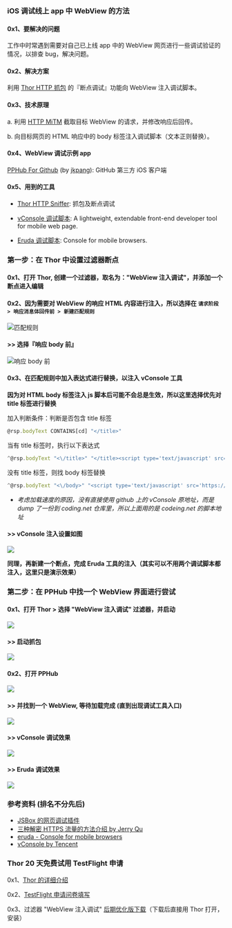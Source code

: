 ### iOS 调试线上 app 中 WebView 的方法

#### 0x1、要解决的问题

工作中时常遇到需要对自己已上线 app 中的 WebView 网页进行一些调试验证的情况，以排查 bug，解决问题。

#### 0x2、解决方案

利用 [Thor HTTP 抓包](https://itunes.apple.com/app/id1210562295) 的『断点调试』功能向 WebView 注入调试脚本。

#### 0x3、技术原理

a. 利用 [HTTP MiTM](https://imququ.com/post/how-to-decrypt-https.html) 截取目标 WebView 的请求，并修改响应后回传。

b. 向目标网页的 HTML 响应中的 body 标签注入调试脚本（文本正则替换）。

#### 0x4、WebView 调试示例 app

[PPHub For Github](https://itunes.apple.com/app/id1314212521) (by [jkpang](https://github.com/jkpang)): GitHub 第三方 iOS 客户端

#### 0x5、用到的工具

- [Thor HTTP Sniffer](https://itunes.apple.com/app/id1210562295): 抓包及断点调试

- [vConsole 调试脚本](https://github.com/Tencent/vConsole): A lightweight, extendable front-end developer tool for mobile web page.

- [Eruda 调试脚本](https://github.com/liriliri/eruda): Console for mobile browsers.


### 第一步：在 Thor 中设置过滤器断点

#### 0x1、打开 Thor, 创建一个过滤器，取名为："WebView 注入调试"，并添加一个断点进入编辑


#### 0x2、因为需要对 WebView 的响应 HTML 内容进行注入，所以选择在 `请求阶段 > 响应消息体回传前 > 新建匹配规则`

![匹配规则](bp_res/4.jpg) 


#### >> 选择『响应 body 前』

![响应 body 前](bp_res/8.jpg)


#### 0x3、在匹配规则中加入表达式进行替换，以注入 vConsole 工具

**因为对 HTML body 标签注入 js 脚本后可能不会总是生效，所以这里选择优先对 title 标签进行替换**

加入判断条件：判断是否包含 title 标签
``` javascript
@rsp.bodyText CONTAINS[cd] "</title>"
```

当有 title 标签时，执行以下表达式

``` javascript
^@rsp.bodyText "<\/title>" "</title><script type='text/javascript' src='https://coding.net/u/Tumblr/p/thor-lib/git/raw/master/vconsole/3.2.0/vconsole.min.js'></script><script>new VConsole();</script>"
```

没有 title 标签，则找 body 标签替换

``` javascript
^@rsp.bodyText "<\/body>" "<script type='text/javascript' src='https://coding.net/u/Tumblr/p/thor-lib/git/raw/master/vconsole/3.2.0/vconsole.min.js'></script><script>new VConsole();</script></body>"
```

- *考虑加载速度的原因，没有直接使用 github 上的 vConsole 原地址，而是 dump 了一份到 coding.net 仓库里，所以上面用的是 codeing.net 的脚本地址*


#### >> vConsole 注入设置如图

![](bp_res/7.jpg)


**同理，再新建一个断点，完成 Eruda 工具的注入（其实可以不用两个调试脚本都注入，这里只是演示效果）**


### 第二步：在 PPHub 中找一个 WebView 界面进行尝试

#### 0x1、打开 Thor > 选择 "WebView 注入调试" 过滤器，并启动

![](bp_res/9.jpg)  

#### >> 启动抓包

![](bp_res/3.jpg) 

#### 0x2、打开 PPHub

![](bp_res/2.jpg) 

#### >> 并找到一个 WebView, 等待加载完成 (直到出现调试工具入口)

![](bp_res/1.jpg) 


#### >> vConsole 调试效果

![](bp_res/6.jpg)   

#### >> Eruda 调试效果

![](bp_res/5.jpg) 



### 参考资料 (排名不分先后)

- [JSBox 的网页调试插件](https://itunes.apple.com/app/id1312014438)
- [三种解密 HTTPS 流量的方法介绍 by Jerry Qu](https://imququ.com/post/how-to-decrypt-https.html)
- [eruda - Console for mobile browsers](https://eruda.liriliri.io/)
- [vConsole by Tencent](https://github.com/Tencent/vConsole)


### Thor 20 天免费试用 TestFlight 申请

0x1、[Thor 的详细介绍](https://github.com/PixelCyber/Thor/blob/master/README-zh-Hans.md)

0x2、[TestFlight 申请问卷填写](https://wj.qq.com/s/1607760/e57d)

0x3、过滤器 "WebView 注入调试" [后期优化版下载](https://github.com/PixelCyber/Thor/raw/master/tips-zh-Hans/bp_res/WebView_debug.f4thor)（下载后直接用 Thor 打开，安装）

